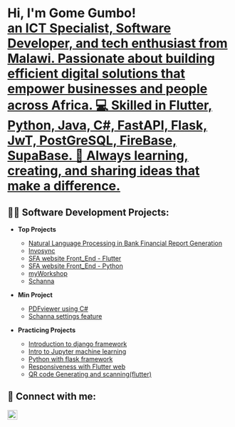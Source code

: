 <h1>Hi, I'm Gome Gumbo! <br/><a href="https://www.linkedin.com/in/gome-gumbo-162441193/">an ICT Specialist, Software Developer, and tech enthusiast from Malawi.
Passionate about building efficient digital solutions that empower businesses and people across Africa.
💻 Skilled in Flutter, Python, Java, C#, FastAPI, Flask, JwT, PostGreSQL, FireBase, SupaBase.
🚀 Always learning, creating, and sharing ideas that make a difference.</a></h1>

<h2>👨‍💻 Software Development Projects:</h2>

- <b>Top Projects</b>
  - [Natural Language Processing in Bank Financial Report Generation](https://github.com/GomeGumbo/Natural-Language-Processing-in-Bank-Financial-Report-Generation)
  - [Invosync](https://github.com/GomeGumbo/Invosync-v1)
  - [SFA website Front_End - Flutter](https://github.com/GomeGumbo/sfa_web_frontend)
  - [SFA website Front_End - Python](https://github.com/GomeGumbo/sfa_web_backend-python-)
  - [myWorkshop](https://github.com/GomeGumbo/myWorkshop)
  - [Schanna](https://github.com/GomeGumbo/Schanna)
  
- <b>Min Project</b>
  - [PDFviewer using C#](https://github.com/GomeGumbo/PDFviewer-using-Csharp)<b><i></b></i>
  - [Schanna settings feature](https://github.com/JUMAPETER736/SCANNER_MOBILE-APP)
    
- <b>Practicing Projects</b>
  - [Introduction to django framework](https://github.com/GomeGumbo/introduction-to-django-framework)
  - [Intro to Jupyter machine learning](https://github.com/GomeGumbo/intro-to-jupyter-machine-learning)
  - [Python with flask framework](https://github.com/GomeGumbo/python-with-flask)
  - [Responsiveness with Flutter web](https://github.com/GomeGumbo/Responsive-Flutter-web-app)
  - [QR code Generating and scanning(flutter)](https://github.com/GomeGumbo/QRcode-Scanner-and-Generator-)<b><i></b></i>


<h2> 🤳 Connect with me:</h2>


[<img align="left" alt="JoshMadakor | LinkedIn" width="22px" src="https://cdn.jsdelivr.net/npm/simple-icons@v3/icons/linkedin.svg" />][linkedin]


[linkedin]: https://linkedin.com/in/gome-gumbo-162441193/

<!--
**joshmadakor1/joshmadakor1** is a ✨ _special_ ✨ repository because its `README.md` (this file) appears on your GitHub profile.

Here are some ideas to get you started:

- 🔭 I’m currently working on ...
- 🌱 I’m currently learning ...
- 👯 I’m looking to collaborate on ...
- 🤔 I’m looking for help with ...
- 💬 Ask me about ...
- 📫 How to reach me: ...
- 😄 Pronouns: ...
- ⚡ Fun fact: ...
-->
